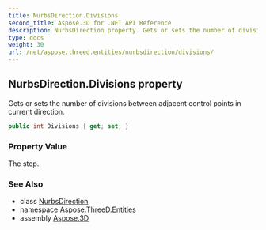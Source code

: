```yaml
---
title: NurbsDirection.Divisions
second_title: Aspose.3D for .NET API Reference
description: NurbsDirection property. Gets or sets the number of divisions between adjacent control points in current direction
type: docs
weight: 30
url: /net/aspose.threed.entities/nurbsdirection/divisions/
---
```

## NurbsDirection.Divisions property

Gets or sets the number of divisions between adjacent control points in current direction.

```csharp
public int Divisions { get; set; }
```

### Property Value

The step.

### See Also

* class [NurbsDirection](../)
* namespace [Aspose.ThreeD.Entities](../../nurbsdirection/)
* assembly [Aspose.3D](../../../)


